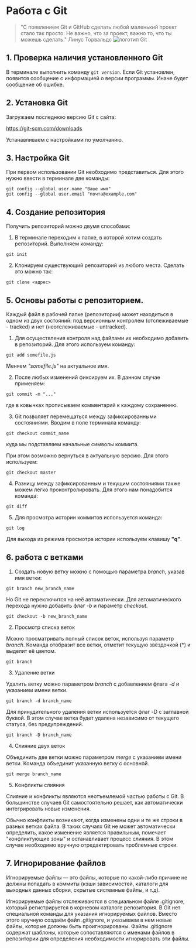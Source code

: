 # Работа с Git
> "C появлением Git и GitHub  сделать любой маленький проект стало так просто. Не важно, что за проект, важно то, что ты можешь сделать." Линус Торвальдс
![логотип Git](logo.jpg)

## 1. Проверка наличия установленного Git
В терминале выполнить команду `git version`.
Если Git установлен, появится сообщение с информацией о версии программы. Иначе будет сообщение об ошибке.

## 2. Установка  Git
Загружаем последнюю версию Git с сайта:

https://git-scm.com/downloads

Устанавливаем с настройками по умолчанию.

## 3. Настройка Git

При первом использовании Git необходимо представиться. Для этого нужно ввести в терминале две команды:

```
git config --global user.name "Ваше имя"
git config --global user.email "почта@example.com"
```

## 4. Создание репозитория

Получить репозиторий можно двумя способами:

1. В терминале переходим к папке, в которой хотим создать репозиторий. Выполняем команду:
```
git init
```
2. Клонируем существующий репозиторий из любого места. Сделать это можно так:
``` 
git clone <адрес>
```
## 5. Основы работы с репозиторием. 

Каждый файл в рабочей папке (репозитории) может находиться в одном из двух состояний: под версионным контролем (отслеживаемые - tracked) и нет (неотслеживаемые - untracked).
 
1. Для осуществления контроля над файлами их необходимо добавить в репозиторий. Для этого используем команду:
```
git add somefile.js
```
Меняем *"somefile.js"* на актуальное имя.

2. После любых изменений фиксируем их. В данном случае применяем: 
```
git commit -m "..."
```
где в ковычках прописываем комментарий к каждому сохранению. 

3. Git позволяет перемещаться между зафиксированными состояниями. Вводим в поле терминала команду:
```
git checkout commit_name
```
куда мы подставляем начальные символы коммита.

При этом возможно вернуться в актуальную версию. Для этого используем:
```
git checkout master
``` 

4. Разницу между  зафиксированным и текущим состояниями также можем легко проконтролировать. Для этого нам понадобится команда:
```
git diff
```
5. Для просмотра истории коммитов используется команда:
```
git log
```
Для выхода из режима просмотра истории используем клавишу **"q"**.

## 6. работа с ветками

1. Создать новую ветку можно с помощью параметра *branch*, указав имя ветки:

```
git branch new_branch_name
```

Но Git не переключится на неё автоматически. Для автоматического перехода нужно добавить флаг *-b* и параметр *checkout*.

```
git checkout -b new_branch_name
```

2. Просмотр списка веток

Можно просматривать полный список веток, используя параметр *branch*. Команда отобразит все ветки, отметит текущую звёздочкой (*) и выделит её цветом.

```
git branch
```

3. Удаление ветки

Удалить ветку можно параметром *branch* с добавлением флага *-d* и указанием имени ветки. 
```
git branch -d branch_name
```
Для принудительного удаления ветки используется флаг -D с заглавной буквой. В этом случае ветка будет удалена независимо от текущего статуса, без предупреждений.
```
git branch -D branch_name
```

4. Слияние двух веток

Объединить две ветки можно параметром *merge* с указанием имени ветки. Команда объединит указанную ветку с основной.
```
git merge branch_name
```
5. Конфликты слияния

Слияние и конфликты являются неотъемлемой частью работы с Git. В большинстве случаев Git самостоятельно решает, как автоматически интегрировать новые изменения.

Обычно конфликты возникают, когда изменены одни и те же строки в разных ветках файла. В таких случаях Git не может автоматически определить, какое изменение является правильным, помечает "конфликтующие зоны" и останавливает процесс слияния. В этом случае необходимо вручную отредактировать проблемные строки. 

## 7. Игнорирование файлов

Игнорируемые файлы — это файлы, которые по какой-либо причине не должны попадать в коммиты (кэши зависимостей, каталоги для выходных данных сборки, скрытые системные файлы, и т.д).

Игнорируемые файлы отслеживаются в специальном файле .gitignore, который регистрируется в корневом каталоге репозитория. В Git нет специальной команды для указания игнорируемых файлов. Вместо этого вручную создаём файл .gitignore, и указываем в нем новые файлы, которые должны быть проигнорированы. Файлы .gitignore содержат шаблоны, которые сопоставляются с именами файлов в репозитории для определения необходимости игнорировать эти файлы.